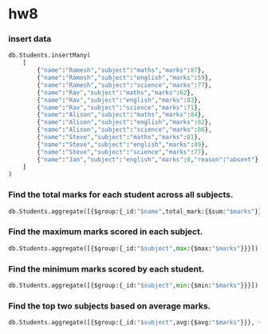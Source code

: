 # hw8

### insert data
```py
db.Students.insertMany(
    [
        {"name":"Ramesh","subject":"maths","marks":87},
        {"name":"Ramesh","subject":"english","marks":59},
        {"name":"Ramesh","subject":"science","marks":77},
        {"name":"Rav","subject":"maths","marks":62},
        {"name":"Rav","subject":"english","marks":83},
        {"name":"Rav","subject":"science","marks":71},
        {"name":"Alison","subject":"maths","marks":84},
        {"name":"Alison","subject":"english","marks":82},
        {"name":"Alison","subject":"science","marks":86},
        {"name":"Steve","subject":"maths","marks":81},
        {"name":"Steve","subject":"english","marks":89},
        {"name":"Steve","subject":"science","marks":77},
        {"name":"Jan","subject":"english","marks":0,"reason":"absent"}
    ]
)
```
### Find the total marks for each student across all subjects.
```py
db.Students.aggregate([{$group:{_id:"$name",total_mark:{$sum:"$marks"}}}])
```

### Find the maximum marks scored in each subject. 
```py
db.Students.aggregate([{$group:{_id:"$subject",max:{$max:"$marks"}}}])
```

### Find the minimum marks scored by each student. 
```py
db.Students.aggregate([{$group:{_id:"$subject",min:{$min:"$marks"}}}])
```

### Find the top two subjects based on average marks.
```py
db.Students.aggregate([{$group:{_id:"$subject",avg:{$avg:"$marks"}}}, {$sort:{"avg":-1}}, {$limit: 2}])
```
